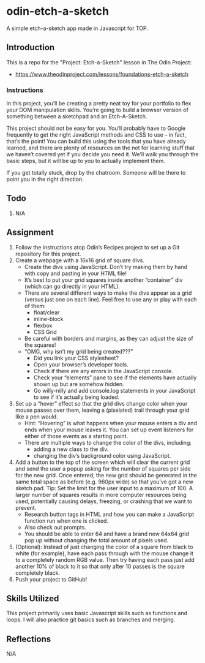 # odin-etch-a-sketch
A simple etch-a-sketch app made in Javascript for TOP.

## Introduction
This is a repo for the "Project: Etch-a-Sketch" lesson in The Odin Project:

- https://www.theodinproject.com/lessons/foundations-etch-a-sketch

### Instructions

In this project, you’ll be creating a pretty neat toy for your portfolio to flex your DOM manipulation skills. You’re going to build a browser version of something between a sketchpad and an Etch-A-Sketch.

This project should not be easy for you. You’ll probably have to Google frequently to get the right JavaScript methods and CSS to use – in fact, that’s the point! You can build this using the tools that you have already learned, and there are plenty of resources on the net for learning stuff that we haven’t covered yet if you decide you need it. We’ll walk you through the basic steps, but it will be up to you to actually implement them.

If you get totally stuck, drop by the chatroom. Someone will be there to point you in the right direction.

## Todo
1. N/A

## Assignment

1. Follow the instructions atop Odin’s Recipes project to set up a Git repository for this project.
2. Create a webpage with a 16x16 grid of square divs.
    * Create the divs using JavaScript. Don’t try making them by hand with copy and pasting in your HTML file!
    * It’s best to put your grid squares inside another “container” div (which can go directly in your HTML).
    * There are several different ways to make the divs appear as a grid (versus just one on each line). Feel free to use any or play with each of them:
        * float/clear
        * inline-block
        * flexbox
        * CSS Grid
    * Be careful with borders and margins, as they can adjust the size of the squares!
    * “OMG, why isn’t my grid being created???”
        * Did you link your CSS stylesheet?
        * Open your browser’s developer tools.
        * Check if there are any errors in the JavaScript console.
        * Check your “elements” pane to see if the elements have actually shown up but are somehow hidden.
        * Go willy-nilly and add console.log statements in your JavaScript to see if it’s actually being loaded.
3. Set up a “hover” effect so that the grid divs change color when your mouse passes over them, leaving a (pixelated) trail through your grid like a pen would.
    * Hint: “Hovering” is what happens when your mouse enters a div and ends when your mouse leaves it. You can set up event listeners for either of those events as a starting point.
    * There are multiple ways to change the color of the divs, including:
        * adding a new class to the div.
        * changing the div’s background color using JavaScript.
4. Add a button to the top of the screen which will clear the current grid and send the user a popup asking for the number of squares per side for the new grid. Once entered, the new grid should be generated in the same total space as before (e.g. 960px wide) so that you’ve got a new sketch pad. Tip: Set the limit for the user input to a maximum of 100. A larger number of squares results in more computer resources being used, potentially causing delays, freezing, or crashing that we want to prevent.
    * Research button tags in HTML and how you can make a JavaScript function run when one is clicked.
    * Also check out prompts.
    * You should be able to enter 64 and have a brand new 64x64 grid pop up without changing the total amount of pixels used.
5. (Optional): Instead of just changing the color of a square from black to white (for example), have each pass through with the mouse change it to a completely random RGB value. Then try having each pass just add another 10% of black to it so that only after 10 passes is the square completely black.
6. Push your project to GitHub!

## Skills Utilized
This project primarily uses basic Javascript skills such as functions and loops. I will also practice git basics such as branches and merging.

## Reflections
N/A
